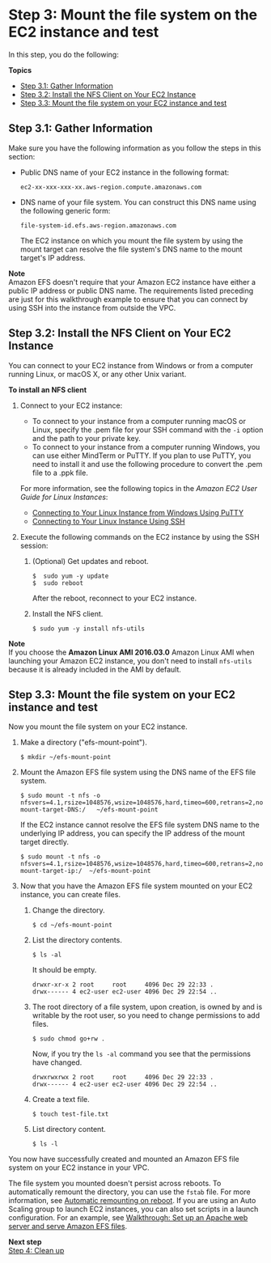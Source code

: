 # Step 3: Mount the file system on the EC2 instance and test<a name="wt1-test"></a>

In this step, you do the following:

**Topics**
+ [Step 3\.1: Gather Information](#wt1-connect-test-gather-info)
+ [Step 3\.2: Install the NFS Client on Your EC2 Instance](#wt1-connect-install-nfs-client)
+ [Step 3\.3: Mount the file system on your EC2 instance and test](#wt1-mount-fs-and-test)

## Step 3\.1: Gather Information<a name="wt1-connect-test-gather-info"></a>

Make sure you have the following information as you follow the steps in this section:
+ Public DNS name of your EC2 instance in the following format: 

  ```
  ec2-xx-xxx-xxx-xx.aws-region.compute.amazonaws.com 
  ```
+ DNS name of your file system\. You can construct this DNS name using the following generic form:

  ```
  file-system-id.efs.aws-region.amazonaws.com
  ```

  The EC2 instance on which you mount the file system by using the mount target can resolve the file system's DNS name to the mount target's IP address\.

**Note**  
Amazon EFS doesn't require that your Amazon EC2 instance have either a public IP address or public DNS name\. The requirements listed preceding are just for this walkthrough example to ensure that you can connect by using SSH into the instance from outside the VPC\.



## Step 3\.2: Install the NFS Client on Your EC2 Instance<a name="wt1-connect-install-nfs-client"></a>

You can connect to your EC2 instance from Windows or from a computer running Linux, or macOS X, or any other Unix variant\. 

**To install an NFS client**

1. Connect to your EC2 instance:
   + To connect to your instance from a computer running macOS or Linux, specify the \.pem file for your SSH command with the `-i` option and the path to your private key\.
   + To connect to your instance from a computer running Windows, you can use either MindTerm or PuTTY\. If you plan to use PuTTY, you need to install it and use the following procedure to convert the \.pem file to a \.ppk file\. 

   For more information, see the following topics in the *Amazon EC2 User Guide for Linux Instances*:
   +  [Connecting to Your Linux Instance from Windows Using PuTTY](https://docs.aws.amazon.com/AWSEC2/latest/UserGuide/putty.html) 
   +  [Connecting to Your Linux Instance Using SSH](https://docs.aws.amazon.com/AWSEC2/latest/UserGuide/AccessingInstancesLinux.html)

1. Execute the following commands on the EC2 instance by using the SSH session:

   1. \(Optional\) Get updates and reboot\.

      ```
      $  sudo yum -y update  
      $  sudo reboot
      ```

      After the reboot, reconnect to your EC2 instance\.

   1. Install the NFS client\.

      ```
      $ sudo yum -y install nfs-utils
      ```
**Note**  
If you choose the **Amazon Linux AMI 2016\.03\.0** Amazon Linux AMI when launching your Amazon EC2 instance, you don't need to install `nfs-utils` because it is already included in the AMI by default\.

## Step 3\.3: Mount the file system on your EC2 instance and test<a name="wt1-mount-fs-and-test"></a>

Now you mount the file system on your EC2 instance\. 

1. Make a directory \("efs\-mount\-point"\)\.

   ```
   $ mkdir ~/efs-mount-point 
   ```

1. Mount the Amazon EFS file system using the DNS name of the EFS file system\.

   ```
   $ sudo mount -t nfs -o nfsvers=4.1,rsize=1048576,wsize=1048576,hard,timeo=600,retrans=2,noresvport mount-target-DNS:/   ~/efs-mount-point  
   ```

   If the EC2 instance cannot resolve the EFS file system DNS name to the underlying IP address, you can specify the IP address of the mount target directly\.

   ```
   $ sudo mount -t nfs -o nfsvers=4.1,rsize=1048576,wsize=1048576,hard,timeo=600,retrans=2,noresvport mount-target-ip:/  ~/efs-mount-point
   ```

1. Now that you have the Amazon EFS file system mounted on your EC2 instance, you can create files\.

   1. Change the directory\.

      ```
      $ cd ~/efs-mount-point  
      ```

   1. List the directory contents\. 

      ```
      $ ls -al
      ```

      It should be empty\.

      ```
      drwxr-xr-x 2 root     root     4096 Dec 29 22:33 .
      drwx------ 4 ec2-user ec2-user 4096 Dec 29 22:54 ..
      ```

      

   1. The root directory of a file system, upon creation, is owned by and is writable by the root user, so you need to change permissions to add files\.

      ```
      $ sudo chmod go+rw .
      ```

      Now, if you try the `ls -al` command you see that the permissions have changed\.

      ```
      drwxrwxrwx 2 root     root     4096 Dec 29 22:33 .
      drwx------ 4 ec2-user ec2-user 4096 Dec 29 22:54 ..
      ```

   1. Create a text file\.

      ```
      $ touch test-file.txt 
      ```

   1. List directory content\. 

      ```
      $ ls -l
      ```

You now have successfully created and mounted an Amazon EFS file system on your EC2 instance in your VPC\.

The file system you mounted doesn't persist across reboots\. To automatically remount the directory, you can use the `fstab` file\. For more information, see [Automatic remounting on reboot](accessing-fs-nfs-permissions-per-user-subdirs.md#accessing-fs-nfs-permissions-per-user-subdirs-auto-mount-on-reboot)\. If you are using an Auto Scaling group to launch EC2 instances, you can also set scripts in a launch configuration\. For an example, see [Walkthrough: Set up an Apache web server and serve Amazon EFS files](wt2-apache-web-server.md)\.

**Next step**  
 [Step 4: Clean up](wt1-clean-up.md) 